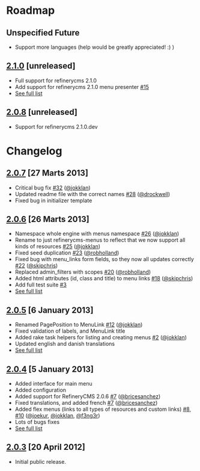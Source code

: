 # Roadmap
## Unspecified Future
* Support more languages (help would be greatly appreciated! :) )

## [2.1.0](https://github.com/pylonweb/refinerycms-menus/tree/master) [unreleased]
* Full support for refinerycms 2.1.0
* Add support for refinerycms 2.1.0 menu presenter [#15](https://github.com/pylonweb/refinerycms-menus/issues/15)
* [See full list](https://github.com/pylonweb/refinerycms-menus/compare/v2.0.3...master)

## [2.0.8](https://github.com/pylonweb/refinerycms-menus/tree/master) [unreleased]
* Support for refinerycms 2.1.0.dev

# Changelog
## [2.0.7](https://github.com/pylonweb/refinerycms-menus/tree/v2.0.7) [27 Marts 2013]
* Critical bug fix [#32](https://github.com/pylonweb/refinerycms-menus/issue/32) ([@jokklan](https://github.com/jokklan))
* Updated readme file with the correct names [#28](https://github.com/pylonweb/refinerycms-menus/pull/28) ([@drockwell](https://github.com/drockwell))
* Fixed bug in initializer template

## [2.0.6](https://github.com/pylonweb/refinerycms-menus/tree/v2.0.6) [26 Marts 2013]
* Namespace whole engine with menus namespace [#26](https://github.com/pylonweb/refinerycms-menus/pull/26) ([@jokklan](https://github.com/jokklan))
* Rename to just refinerycms-menus to reflect that we now support all kinds of resources [#25](https://github.com/pylonweb/refinerycms-menus/pull/25) ([@jokklan](https://github.com/jokklan))
* Fixed seed duplication [#23](https://github.com/pylonweb/refinerycms-menus/pull/23) ([@robholland](https://github.com/robholland))
* Fixed bug with menu_links form fields, so they now all updates correctly [#22](https://github.com/pylonweb/refinerycms-menus/pull/22) ([@skipchris](https://github.com/skipchris))
* Replaced admin_filters with scopes [#20](https://github.com/pylonweb/refinerycms-menus/pull/20) ([@robholland](https://github.com/robholland))
* Added html attributes (id, class and title) to menu links [#18](/pylonweb/refinerycms-menus/pull/18) ([@skipchris](https://github.com/skipchris))
* Add full test suite [#3](https://github.com/pylonweb/refinerycms-menus/issues/3)
* [See full list](https://github.com/pylonweb/refinerycms-menus/compare/v2.0.5...v2.0.6)

## [2.0.5](https://github.com/pylonweb/refinerycms-menus/tree/v2.0.5) [6 January 2013]
* Renamed PagePosition to MenuLink [#12](https://github.com/pylonweb/refinerycms-menus/pull/12) ([@jokklan](https://github.com/jokklan))
* Fixed validation of labels, and MenuLink title
* Added rake task helpers for listing and creating menus [#2](/pylonweb/refinerycms-menus/issues/2) ([@jokklan](https://github.com/jokklan))
* Updated english and danish translations
* [See full list](https://github.com/pylonweb/refinerycms-menus/compare/v2.0.4...v2.0.5)

## [2.0.4](https://github.com/pylonweb/refinerycms-menus/tree/v2.0.4) [5 January 2013]
* Added interface for main menu
* Added configuration
* Added support for RefineryCMS 2.0.6 [#7](https://github.com/pylonweb/refinerycms-menus/pull/7) ([@bricesanchez](https://github.com/bricesanchez))
* Fixed translations, and added french [#7](https://github.com/pylonweb/refinerycms-menus/pull/7)  ([@bricesanchez](https://github.com/bricesanchez))
* Added flex menus (links to all types of resources and custom links) [#8](https://github.com/pylonweb/refinerycms-menus/pull/8), [#10](https://github.com/pylonweb/refinerycms-menus/pull/10) ([@joekur](https://github.com/joekur), [@jokklan](https://github.com/jokklan), [@f3ng3r](/f3ng3r))
* Lots of bugs fixes
* [See full list](https://github.com/pylonweb/refinerycms-menus/compare/v2.0.3...v2.0.4)

## [2.0.3](https://github.com/pylonweb/refinerycms-menus/tree/v2.0.3) [20 April 2012]
* Initial public release.
